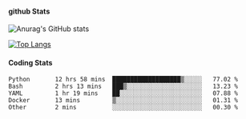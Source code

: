 #### github Stats
![Anurag's GitHub stats](https://github-readme-stats.vercel.app/api?username=reduhq&theme=react&show_icons=true&hide=contribs,prs)

[![Top Langs](https://github-readme-stats.vercel.app/api/top-langs/?username=reduhq&layout=compact&theme=react)](https://github.com/anuraghazra/github-readme-stats)

#### Coding Stats
<!--START_SECTION:waka-->

```text
Python       12 hrs 58 mins  ███████████████████▒░░░░░   77.02 %
Bash         2 hrs 13 mins   ███▒░░░░░░░░░░░░░░░░░░░░░   13.23 %
YAML         1 hr 19 mins    ██░░░░░░░░░░░░░░░░░░░░░░░   07.88 %
Docker       13 mins         ▒░░░░░░░░░░░░░░░░░░░░░░░░   01.31 %
Other        2 mins          ░░░░░░░░░░░░░░░░░░░░░░░░░   00.30 %
```

<!--END_SECTION:waka-->
